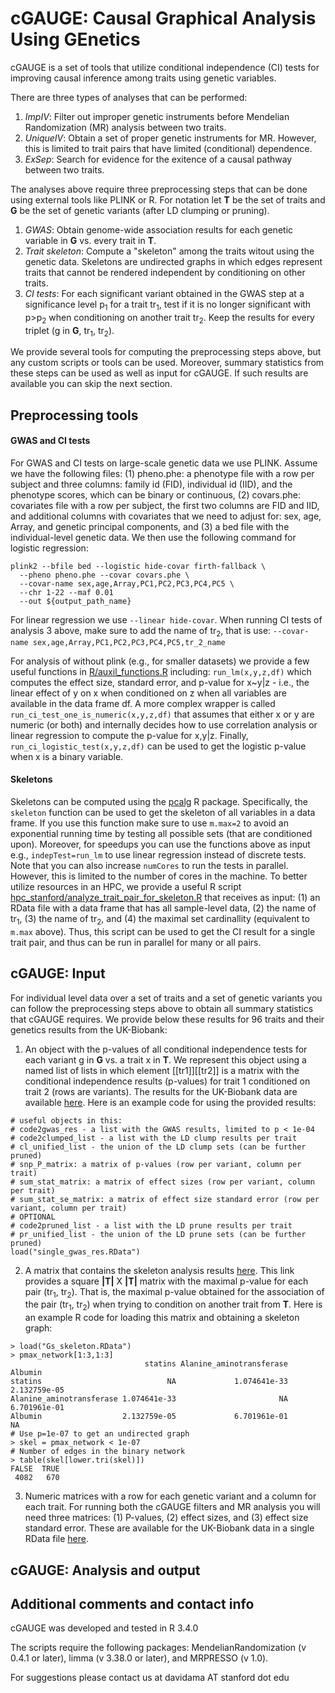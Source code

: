 # cGAUGE: Causal Graphical Analysis Using GEnetics

cGAUGE is a set of tools that utilize conditional independence (CI) tests for improving causal inference among traits using genetic variables. 

There are three types of analyses that can be performed:
1. <em>ImpIV</em>: Filter out improper genetic instruments before Mendelian Randomization (MR) analysis between two traits. 
1. <em>UniqueIV</em>: Obtain a set of proper genetic instruments for MR. However, this is limited to trait pairs that have limited (conditional) dependence.
1. <em>ExSep</em>: Search for evidence for the exitence of a causal pathway between two traits.

The analyses above require three preprocessing steps that can be done using external tools like PLINK or R. For notation let **T** be the set of traits and **G** be the set of genetic variants (after LD clumping or pruning).
1. <em>GWAS</em>: Obtain genome-wide association results for each genetic variable in **G** vs. every trait in **T**.
1. <em>Trait skeleton</em>: Compute a "skeleton" among the traits witout using the genetic data. Skeletons are undirected graphs in which edges represent traits that cannot be rendered independent by conditioning on other traits.
1. <em>CI tests</em>: For each significant variant obtained in the GWAS step at a significance level p<sub>1</sub> for a trait tr<sub>1</sub>, test if it is no longer significant with p>p<sub>2</sub> when conditioning on another trait tr<sub>2</sub>. Keep the results for every triplet (g in **G**, tr<sub>1</sub>, tr<sub>2</sub>).

We provide several tools for computing the preprocessing steps above, but any custom scripts or tools can be used. Moreover, summary statistics from these steps can be used as well as input for cGAUGE. If such results are available you can skip the next section. 

## Preprocessing tools

#### GWAS and CI tests

For GWAS and CI tests on large-scale genetic data we use PLINK. Assume we have the following files: (1) pheno.phe: a phenotype file with a row per subject and three columns: family id (FID), individual id (IID), and the phenotype scores, which can be binary or continuous, (2) covars.phe: covariates file with a row per subject, the first two columns are FID and IID, and additional columns with covariates that we need to adjust for: sex, age, Array, and genetic principal components, and (3) a bed file with the individual-level genetic data. We then use the following command for logistic regression:
```
plink2 --bfile bed --logistic hide-covar firth-fallback \ 
  --pheno pheno.phe --covar covars.phe \
  --covar-name sex,age,Array,PC1,PC2,PC3,PC4,PC5 \
  --chr 1-22 --maf 0.01 
  --out ${output_path_name}
```
For linear regression we use `--linear hide-covar`. When running CI tests of analysis 3 above, make sure to add the name of tr<sub>2</sub>, that is use: `--covar-name sex,age,Array,PC1,PC2,PC3,PC4,PC5,tr_2_name`

For analysis of without plink (e.g., for smaller datasets) we provide a few useful functions in [R/auxil_functions.R](R/auxil_functions.R) including: `run_lm(x,y,z,df)` which computes the effect size, standard error, and p-value for x~y|z - i.e., the linear effect of y on x when conditioned on z when all variables are available in the data frame df. A more complex wrapper is called `run_ci_test_one_is_numeric(x,y,z,df)` that assumes that either x or y are numeric (or both) and internally decides how to use correlation analysis or linear regression to compute the p-value for x,y|z. Finally, `run_ci_logistic_test(x,y,z,df)` can be used to get the logistic p-value when x is a binary variable.

#### Skeletons

Skeletons can be computed using the [pcalg](https://cran.r-project.org/web/packages/pcalg/index.html) R package. Specifically, the `skeleton` function can be used to get the skeleton of all variables in a data frame. If you use this function make sure to use `m.max=2` to avoid an exponential running time by testing all possible sets (that are conditioned upon). Moreover, for speedups you can use the functions above as input e.g., `indepTest=run_lm` to use linear regression instead of discrete tests. Note that you can also increase `numCores` to run the tests in parallel. However, this is limited to the number of cores in the machine. To better utilize resources in an HPC, we provide a useful R script [hpc_stanford/analyze_trait_pair_for_skeleton.R](hpc_stanford/analyze_trait_pair_for_skeleton.R) that receives as input: (1) an RData file with a data frame that has all sample-level data, (2) the name of tr<sub>1</sub>, (3) the name of tr<sub>2</sub>, and (4) the maximal set cardinallity (equivalent to `m.max` above). Thus, this script can be used to get the CI result for a single trait pair, and thus can be run in parallel for many or all pairs. 

## cGAUGE: Input

For individual level data over a set of traits and a set of genetic variants you can follow the preprocessing steps above to obtain all summary statistics that cGAUGE requires. We provide below these results for 96 traits and their genetics results from the UK-Biobank:

1. An object with the p-values of all conditional independence tests for each variant g in **G** vs. a trait x in **T**. We represent this object using a named list of lists in which element [[tr1]][[tr2]] is a matrix with the conditional independence results (p-values) for trait 1 conditioned on trait 2 (rows are variants). The results for the UK-Biobank data are available [here](https://drive.google.com/file/d/10nJEydJ_FpcRYzzZYq1xEWk8qtSlQl1X/view?usp=sharing). Here is an example code for using the provided results:
```
# useful objects in this:
# code2gwas_res - a list with the GWAS results, limited to p < 1e-04
# code2clumped_list - a list with the LD clump results per trait
# cl_unified_list - the union of the LD clump sets (can be further pruned)
# snp_P_matrix: a matrix of p-values (row per variant, column per trait)
# sum_stat_matrix: a matrix of effect sizes (row per variant, column per trait)
# sum_stat_se_matrix: a matrix of effect size standard error (row per variant, column per trait)
# OPTIONAL
# code2pruned_list - a list with the LD prune results per trait
# pr_unified_list - the union of the LD prune sets (can be further pruned)
load("single_gwas_res.RData")
```

2. A matrix that contains the skeleton analysis results [here](https://drive.google.com/file/d/1CGav4eGQLi-G1zCdqyrSXbGL8b_aseGM/view?usp=sharing). This link provides a square **|T|** X **|T|** matrix with the maximal p-value for each pair (tr<sub>1</sub>, tr<sub>2</sub>). That is, the maximal p-value obtained for the association of the pair (tr<sub>1</sub>, tr<sub>2</sub>) when trying to condition on another trait from **T**. Here is an example R code for loading this matrix and obtaining a skeleton graph:
```
> load("Gs_skeleton.RData")
> pmax_network[1:3,1:3]
                              statins Alanine_aminotransferase      Albumin
statins                            NA             1.074641e-33 2.132759e-05
Alanine_aminotransferase 1.074641e-33                       NA 6.701961e-01
Albumin                  2.132759e-05             6.701961e-01           NA
# Use p=1e-07 to get an undirected graph
> skel = pmax_network < 1e-07
# Number of edges in the binary network
> table(skel[lower.tri(skel)])
FALSE  TRUE 
 4082   670 
```
3. Numeric matrices with a row for each genetic variant and a column for each trait. For running both the cGAUGE filters and MR analysis you will need three matrices: (1) P-values, (2) effect sizes, and (3) effect size standard error. These are available for the UK-Biobank data in a single RData file [here](https://drive.google.com/file/d/1XNZSYlDnepnPdLgG5qBrtTHrlo2Yq7IG/view?usp=sharing).


## cGAUGE: Analysis and output


## Additional comments and contact info

cGAUGE was developed and tested in R 3.4.0

The scripts require the following packages: MendelianRandomization (v 0.4.1 or later), limma (v 3.38.0 or later), and MRPRESSO (v 1.0).

For suggestions please contact us at davidama AT stanford dot edu



